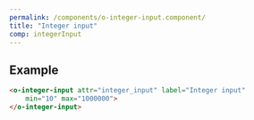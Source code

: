```yaml
---
permalink: /components/o-integer-input.component/
title: "Integer input"
comp: integerInput
---
```


## Example

```html
<o-integer-input attr="integer_input" label="Integer input" 
    min="10" max="1000000">
</o-integer-input>    
```
